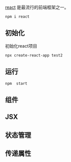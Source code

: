 [react](https://www.npmjs.com/package/react) 是最流行的前端框架之一。

```
npm i react
```

## 初始化

初始化react项目

```
npx create-react-app test2
```

## 运行

```
npm  start
```



## 组件

## JSX

## 状态管理

## 传递属性